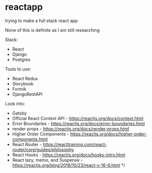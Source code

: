 # reactapp
trying to make a full stack react app

None of this is definite as I am still researching

Stack: 
- React
- Django
- Postgres

Tools to use:
- React Redux
- Storybook
- Formik
- DjangoRestAPI

Look into:
- Gatsby
- Official React Context API - https://reactjs.org/docs/context.html
- Error Boundaries - https://reactjs.org/docs/error-boundaries.html
- render props - https://reactjs.org/docs/render-props.html
- Higher Order Components - https://reactjs.org/docs/higher-order-components.html
- React Router - https://reacttraining.com/react-router/core/guides/philosophy
- React Hooks - https://reactjs.org/docs/hooks-intro.html
- React lazy, memo, and Suspense - https://reactjs.org/blog/2018/10/23/react-v-16-6.html */
